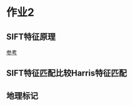 # 作业2
## SIFT特征原理
[参考](https://www.cnblogs.com/wangguchangqing/p/4853263.html)

## SIFT特征匹配比较Harris特征匹配


## 地理标记

